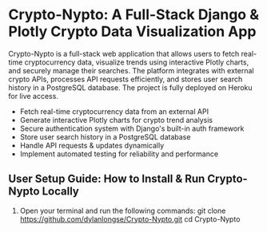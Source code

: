 # Crypto-Nypto: A Full-Stack Django & Plotly Crypto Data Visualization App

Crypto-Nypto is a full-stack web application that allows users to fetch real-time cryptocurrency data, visualize trends using interactive Plotly charts, and securely manage their searches. The platform integrates with external crypto APIs, processes API requests efficiently, and stores user search history in a PostgreSQL database. The project is fully deployed on Heroku for live access.

* Fetch real-time cryptocurrency data from an external API
* Generate interactive Plotly charts for crypto trend analysis
* Secure authentication system with Django's built-in auth framework
* Store user search history in a PostgreSQL database
* Handle API requests & updates dynamically
* Implement automated testing for reliability and performance

## User Setup Guide: How to Install & Run Crypto-Nypto Locally


1. Open your terminal and run the following commands:
  git clone https://github.com/dylanlongse/Crypto-Nypto.git
  cd Crypto-Nypto



  
